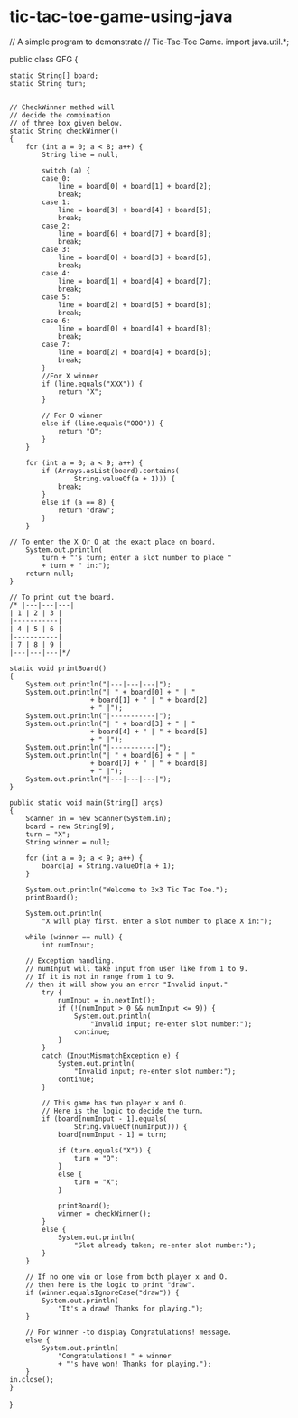 # tic-tac-toe-game-using-java
// A simple program to demonstrate 
// Tic-Tac-Toe Game.
import java.util.*;

public class GFG {

	static String[] board;
	static String turn;


	// CheckWinner method will 
	// decide the combination 
	// of three box given below.
	static String checkWinner()
	{
		for (int a = 0; a < 8; a++) {
			String line = null;

			switch (a) {
			case 0:
				line = board[0] + board[1] + board[2];
				break;
			case 1:
				line = board[3] + board[4] + board[5];
				break;
			case 2:
				line = board[6] + board[7] + board[8];
				break;
			case 3:
				line = board[0] + board[3] + board[6];
				break;
			case 4:
				line = board[1] + board[4] + board[7];
				break;
			case 5:
				line = board[2] + board[5] + board[8];
				break;
			case 6:
				line = board[0] + board[4] + board[8];
				break;
			case 7:
				line = board[2] + board[4] + board[6];
				break;
			}
			//For X winner
			if (line.equals("XXX")) {
				return "X";
			}
			
			// For O winner
			else if (line.equals("OOO")) {
				return "O";
			}
		}
		
		for (int a = 0; a < 9; a++) {
			if (Arrays.asList(board).contains(
					String.valueOf(a + 1))) {
				break;
			}
			else if (a == 8) {
				return "draw";
			}
		}

	// To enter the X Or O at the exact place on board.
		System.out.println(
			turn + "'s turn; enter a slot number to place "
			+ turn + " in:");
		return null;
	}
	
	// To print out the board.
	/* |---|---|---|
	| 1 | 2 | 3 |
	|-----------|
	| 4 | 5 | 6 |
	|-----------|
	| 7 | 8 | 9 |
	|---|---|---|*/

	static void printBoard()
	{
		System.out.println("|---|---|---|");
		System.out.println("| " + board[0] + " | "
						+ board[1] + " | " + board[2]
						+ " |");
		System.out.println("|-----------|");
		System.out.println("| " + board[3] + " | "
						+ board[4] + " | " + board[5]
						+ " |");
		System.out.println("|-----------|");
		System.out.println("| " + board[6] + " | "
						+ board[7] + " | " + board[8]
						+ " |");
		System.out.println("|---|---|---|");
	}

	public static void main(String[] args)
	{
		Scanner in = new Scanner(System.in);
		board = new String[9];
		turn = "X";
		String winner = null;

		for (int a = 0; a < 9; a++) {
			board[a] = String.valueOf(a + 1);
		}

		System.out.println("Welcome to 3x3 Tic Tac Toe.");
		printBoard();

		System.out.println(
			"X will play first. Enter a slot number to place X in:");

		while (winner == null) {
			int numInput;
		
		// Exception handling.
		// numInput will take input from user like from 1 to 9.
		// If it is not in range from 1 to 9.
		// then it will show you an error "Invalid input."
			try {
				numInput = in.nextInt();
				if (!(numInput > 0 && numInput <= 9)) {
					System.out.println(
						"Invalid input; re-enter slot number:");
					continue;
				}
			}
			catch (InputMismatchException e) {
				System.out.println(
					"Invalid input; re-enter slot number:");
				continue;
			}
			
			// This game has two player x and O.
			// Here is the logic to decide the turn.
			if (board[numInput - 1].equals(
					String.valueOf(numInput))) {
				board[numInput - 1] = turn;

				if (turn.equals("X")) {
					turn = "O";
				}
				else {
					turn = "X";
				}

				printBoard();
				winner = checkWinner();
			}
			else {
				System.out.println(
					"Slot already taken; re-enter slot number:");
			}
		}
	
		// If no one win or lose from both player x and O.
		// then here is the logic to print "draw".
		if (winner.equalsIgnoreCase("draw")) {
			System.out.println(
				"It's a draw! Thanks for playing.");
		}
	
		// For winner -to display Congratulations! message.
		else {
			System.out.println(
				"Congratulations! " + winner
				+ "'s have won! Thanks for playing.");
		}
	in.close();
	}
}
